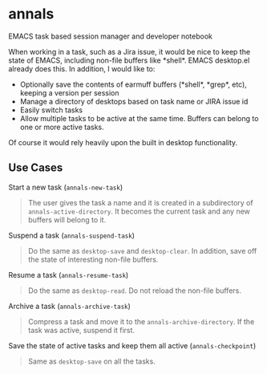 # annals
EMACS task based session manager and developer notebook

When working in a task, such as a Jira issue, it would be nice to keep the state of EMACS, including non-file buffers like \*shell\*.  EMACS desktop.el already does this.  In addition, I would like to:
- Optionally save the contents of earmuff buffers (\*shell\*, \*grep\*, etc), keeping a version per session
- Manage a directory of desktops based on task name or JIRA issue id
- Easily switch tasks
- Allow multiple tasks to be active at the same time.  Buffers can belong to one or more active tasks.

Of course it would rely heavily upon the built in desktop functionality.  

## Use Cases

Start a new task (`annals-new-task`)

> The user gives the task a name and it is created in a subdirectory of `annals-active-directory`.  It becomes the current task and any new buffers will belong to it.  

Suspend a task (`annals-suspend-task`)

> Do the same as `desktop-save` and `desktop-clear`. In addition, save off the state of interesting non-file buffers.

Resume a task (`annals-resume-task`)

> Do the same as `desktop-read`.  Do not reload the non-file buffers.

Archive a task (`annals-archive-task`)

> Compress a task and move it to the `annals-archive-directory`.  If the task was active, suspend it first.

Save the state of active tasks and keep them all active (`annals-checkpoint`)

> Same as `desktop-save` on all the tasks.
